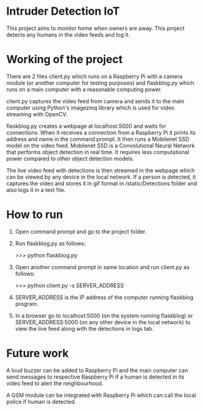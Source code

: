 # Intruder Detection IoT
 
This project aims to monitor home when owners are away. This project detects any humans in the video feeds and log it.

# Working of the project

There are 2 files client.py which runs on a Raspberry Pi with a camera module (or another computer for testing purposes) and flaskblog.py which runs on a main computer with a reasonable computing power.

client.py captures the video feed from camera and sends it to the main computer using Python's imagezmq library which is used for video streaming with OpenCV.

flaskblog.py creates a webpage at localhost:5000 and waits for connections. When it receives a connection from a Raspberry Pi it prints its address and name in the command prompt. It then runs a Mobilenet SSD model on the video feed. Mobilenet SSD is a Convolutional Neural Network that performs object detection in real time. It requires less computational power compared to other object detection models.

The live video feed with detections is then streamed in the webpage which can be viewed by any device in the local network. If a person is detected, it captures the video and stores it in gif format in /static/Detections folder and also logs it in a text file. 


# How to run

1. Open command prompt and go to the project folder.
2. Run flaskblog.py as follows:

     \>\>\> python flaskblog.py

3. Open another command prompt in same location and run client.py as follows:

     \>\>\> python client.py -s SERVER_ADDRESS

4. SERVER_ADDRESS is the IP address of the computer running flaskblog program.
5. In a browser go to localhost:5000 (on the system running flaskblog) or SERVER_ADDRESS:5000 (on any other device in the local network) to view the live feed along with the detections in logs tab.

# Future work

A loud buzzer can be added to Raspberry Pi and the main computer can send messages to respective Raspberry Pi if a human is detected in its video feed to alert the neighbourhood.

A GSM module can be integrated with Raspberry Pi which can call the local police if human is detected.

